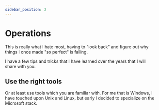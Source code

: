 ```yaml
---
sidebar_position: 2
---
```

# Operations

This is really what I hate most, having to "look back" and figure out why things I once made "so perfect" is failing.

I have a few tips and tricks that I have learned over the years that I will share with you.

## Use the right tools 
Or at least use tools which you are familiar with. For me that is Windows, I have touched upon Unix and Linux, but early I decided to specialize on the Microsoft stack.

